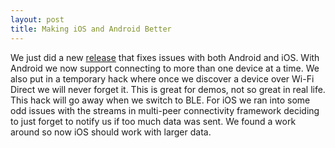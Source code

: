 ```yaml
---
layout: post
title: Making iOS and Android Better
---
```

We just did a new [release](https://github.com/thaliproject/Thali_CordovaPlugin/releases/tag/npmv2.0.1) that fixes issues with both Android and iOS. With Android we now support connecting to more than one device at a time. We also put in a temporary hack where once we discover a device over Wi-Fi Direct we will never forget it. This is great for demos, not so great in real life. This hack will go away when we switch to BLE. For iOS we ran into some odd issues with the streams in multi-peer connectivity framework deciding to just forget to notify us if too much data was sent. We found a work around so now iOS should work with larger data.
